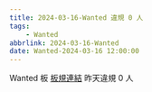 ```yaml
---
title: 2024-03-16-Wanted 違規 0 人
tags:
    - Wanted
abbrlink: 2024-03-16-Wanted
date: Wanted-2024-03-16 12:00:00
---
```

Wanted 板 [板規連結](https://www.ptt.cc/bbs/Wanted/M.1608829773.A.D3B.html)
昨天違規 0 人
